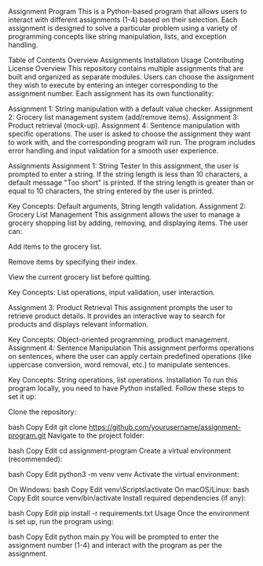 Assignment Program
This is a Python-based program that allows users to interact with different assignments (1-4) based on their selection. Each assignment is designed to solve a particular problem using a variety of programming concepts like string manipulation, lists, and exception handling.

Table of Contents
Overview
Assignments
Installation
Usage
Contributing
License
Overview
This repository contains multiple assignments that are built and organized as separate modules. Users can choose the assignment they wish to execute by entering an integer corresponding to the assignment number. Each assignment has its own functionality:

Assignment 1: String manipulation with a default value checker.
Assignment 2: Grocery list management system (add/remove items).
Assignment 3: Product retrieval (mock-up).
Assignment 4: Sentence manipulation with specific operations.
The user is asked to choose the assignment they want to work with, and the corresponding program will run. The program includes error handling and input validation for a smooth user experience.

Assignments
Assignment 1: String Tester
In this assignment, the user is prompted to enter a string. If the string length is less than 10 characters, a default message "Too short" is printed. If the string length is greater than or equal to 10 characters, the string entered by the user is printed.

Key Concepts: Default arguments, String length validation.
Assignment 2: Grocery List Management
This assignment allows the user to manage a grocery shopping list by adding, removing, and displaying items. The user can:

Add items to the grocery list.

Remove items by specifying their index.

View the current grocery list before quitting.

Key Concepts: List operations, input validation, user interaction.

Assignment 3: Product Retrieval
This assignment prompts the user to retrieve product details. It provides an interactive way to search for products and displays relevant information.

Key Concepts: Object-oriented programming, product management.
Assignment 4: Sentence Manipulation
This assignment performs operations on sentences, where the user can apply certain predefined operations (like uppercase conversion, word removal, etc.) to manipulate sentences.

Key Concepts: String operations, list operations.
Installation
To run this program locally, you need to have Python installed. Follow these steps to set it up:

Clone the repository:

bash
Copy
Edit
git clone https://github.com/yourusername/assignment-program.git
Navigate to the project folder:

bash
Copy
Edit
cd assignment-program
Create a virtual environment (recommended):

bash
Copy
Edit
python3 -m venv venv
Activate the virtual environment:

On Windows:
bash
Copy
Edit
venv\Scripts\activate
On macOS/Linux:
bash
Copy
Edit
source venv/bin/activate
Install required dependencies (if any):

bash
Copy
Edit
pip install -r requirements.txt
Usage
Once the environment is set up, run the program using:

bash
Copy
Edit
python main.py
You will be prompted to enter the assignment number (1-4) and interact with the program as per the assignment.

